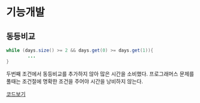 # 기능개발

## 동등비교
```java
while (days.size() >= 2 && days.get(0) >= days.get(1)){
        ...
}
```
두번째 조건에서 동등비교를 추가하지 않아 많은 시간을 소비했다.
프로그래머스 문제를 풀때는 조건절에 명확한 조건을 주어야 시간을 낭비하지 않는다.   

[코드보기](https://github.com/wenodev/coding-dojo/blob/main/src/test/java/%EA%B8%B0%EB%8A%A5%EA%B0%9C%EB%B0%9C/%EA%B8%B0%EB%8A%A5%EA%B0%9C%EB%B0%9CTest.java)
